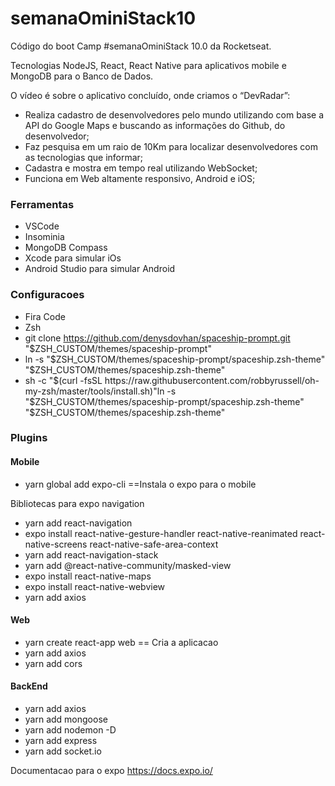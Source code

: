 # semanaOminiStack10

Código do boot Camp #semanaOminiStack 10.0 da Rocketseat.

Tecnologias NodeJS, React, React Native para aplicativos mobile e MongoDB para o Banco de Dados.

O vídeo é sobre o aplicativo concluído, onde criamos o “DevRadar”:

- Realiza cadastro de desenvolvedores pelo mundo utilizando com base a API do Google Maps e buscando as informações do Github, do desenvolvedor;
- Faz pesquisa em um raio de 10Km para localizar desenvolvedores com as tecnologias que informar;
- Cadastra e mostra em tempo real utilizando WebSocket;
- Funciona em Web altamente responsivo, Android e iOS;


### Ferramentas
 - VSCode
 - Insominia
 - MongoDB Compass
 - Xcode para simular iOs
 - Android Studio para simular Android

### Configuracoes
 - Fira Code
 - Zsh
 - git clone https://github.com/denysdovhan/spaceship-prompt.git "$ZSH_CUSTOM/themes/spaceship-prompt"
 - ln -s "$ZSH_CUSTOM/themes/spaceship-prompt/spaceship.zsh-theme" "$ZSH_CUSTOM/themes/spaceship.zsh-theme"
 - sh -c "$(curl -fsSL https://raw.githubusercontent.com/robbyrussell/oh-my-zsh/master/tools/install.sh)"ln -s "$ZSH_CUSTOM/themes/spaceship-prompt/spaceship.zsh-theme" "$ZSH_CUSTOM/themes/spaceship.zsh-theme"

### Plugins
#### Mobile
 - yarn global add expo-cli ==Instala o expo para o mobile

Bibliotecas para expo navigation

 - yarn add react-navigation
 - expo install react-native-gesture-handler react-native-reanimated react-native-screens react-native-safe-area-context
 - yarn add react-navigation-stack
 - yarn add @react-native-community/masked-view
 - expo install react-native-maps
 - expo install react-native-webview
 - yarn add axios

#### Web
 - yarn create react-app web == Cria a aplicacao 
 - yarn add axios
 - yarn add cors

#### BackEnd
 - yarn add axios
 - yarn add mongoose
 - yarn add nodemon -D
 - yarn add express
 - yarn add socket.io


Documentacao para o expo https://docs.expo.io/
